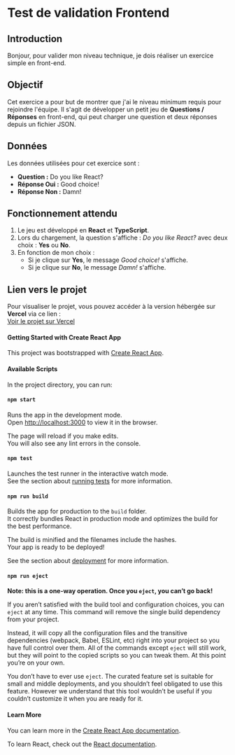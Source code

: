 # Test de validation Frontend

## Introduction

Bonjour, pour valider mon niveau technique, je dois réaliser un exercice simple en front-end.

## Objectif

Cet exercice a pour but de montrer que j'ai le niveau minimum requis pour rejoindre l'équipe. Il s'agit de développer un petit jeu de **Questions / Réponses** en front-end, qui peut charger une question et deux réponses depuis un fichier JSON.

## Données

Les données utilisées pour cet exercice sont :

- **Question :** Do you like React?  
- **Réponse Oui :** Good choice!  
- **Réponse Non :** Damn!  

## Fonctionnement attendu

1. Le jeu est développé en **React** et **TypeScript**.
2. Lors du chargement, la question s'affiche : *Do you like React?* avec deux choix : **Yes** ou **No**.
3. En fonction de mon choix :
   - Si je clique sur **Yes**, le message *Good choice!* s'affiche.
   - Si je clique sur **No**, le message *Damn!* s'affiche.  

## Lien vers le projet

Pour visualiser le projet, vous pouvez accéder à la version hébergée sur **Vercel** via ce lien :  
[Voir le projet sur Vercel](https://)


#### Getting Started with Create React App

This project was bootstrapped with [Create React App](https://github.com/facebook/create-react-app).

#### Available Scripts

In the project directory, you can run:

#### `npm start`

Runs the app in the development mode.\
Open [http://localhost:3000](http://localhost:3000) to view it in the browser.

The page will reload if you make edits.\
You will also see any lint errors in the console.

#### `npm test`

Launches the test runner in the interactive watch mode.\
See the section about [running tests](https://facebook.github.io/create-react-app/docs/running-tests) for more information.

#### `npm run build`

Builds the app for production to the `build` folder.\
It correctly bundles React in production mode and optimizes the build for the best performance.

The build is minified and the filenames include the hashes.\
Your app is ready to be deployed!

See the section about [deployment](https://facebook.github.io/create-react-app/docs/deployment) for more information.

#### `npm run eject`

**Note: this is a one-way operation. Once you `eject`, you can’t go back!**

If you aren’t satisfied with the build tool and configuration choices, you can `eject` at any time. This command will remove the single build dependency from your project.

Instead, it will copy all the configuration files and the transitive dependencies (webpack, Babel, ESLint, etc) right into your project so you have full control over them. All of the commands except `eject` will still work, but they will point to the copied scripts so you can tweak them. At this point you’re on your own.

You don’t have to ever use `eject`. The curated feature set is suitable for small and middle deployments, and you shouldn’t feel obligated to use this feature. However we understand that this tool wouldn’t be useful if you couldn’t customize it when you are ready for it.

#### Learn More

You can learn more in the [Create React App documentation](https://facebook.github.io/create-react-app/docs/getting-started).

To learn React, check out the [React documentation](https://reactjs.org/).

